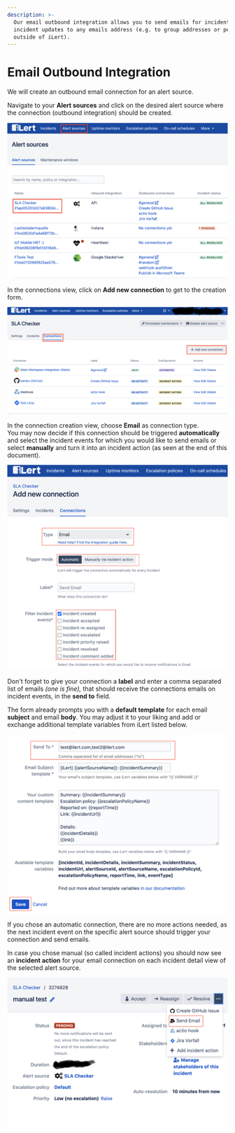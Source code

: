 ```yaml
---
description: >-
  Our email outbound integration allows you to send emails for incidents and
  incident updates to any emails address (e.g. to group addresses or people
  outside of iLert).
---
```


# Email Outbound Integration

We will create an outbound email connection for an alert source.

Navigate to your **Alert sources** and click on the desired alert source where the connection \(outbound integration\) should be created.

![](../.gitbook/assets/screenshot-2020-09-03-at-17.01.54.png)

In the connections view, click on **Add new connection** to get to the creation form.

![](../.gitbook/assets/screenshot-2020-09-03-at-17.02.53.png)

In the connection creation view, choose **Email** as connection type.  
You may now decide if this connection should be triggered **automatically** and select the incident events for which you would like to send emails or select **manually** and turn it into an incident action \(as seen at the end of this document\).

![](../.gitbook/assets/screenshot-2020-09-03-at-17.04.56.png)

Don't forget to give your connection a **label** and enter a comma separated list of emails _\(one is fine\),_ that should receive the connections emails on incident events, in the **send to** field.

The form already prompts you with a **default template** for each email **subject** and email **body**. You may adjust it to your liking and add or exchange additional template variables from iLert listed below.

![](../.gitbook/assets/screenshot-2020-09-03-at-17.06.57.png)

If you chose an automatic connection, there are no more actions needed, as the next incident event on the specific alert source should trigger your connection and send emails.

In case you chose manual \(so called incident actions\) you should now see an **incident action** for your email connection on each incident detail view of the selected alert source.

![](../.gitbook/assets/screenshot-2020-09-03-at-17.08.53.png)

